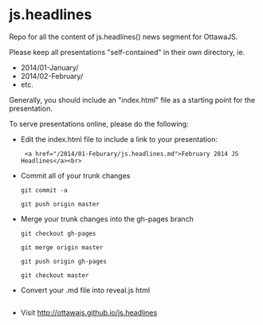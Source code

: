 js.headlines
============

Repo for all the content of js.headlines() news segment for OttawaJS.

Please keep all presentations "self-contained" in their own directory, ie.
  * 2014/01-January/
  * 2014/02-February/
  * etc.

Generally, you should include an "index.html" file as a starting point for the presentation.

To serve presentations online, please do the following:
  * Edit the index.html file to include a link to your presentation:
    ```
     <a href="/2014/01-Feburary/js.headlines.md">February 2014 JS Headlines</a><br>
    ```
  * Commit all of your trunk changes
    ```
    git commit -a

    git push origin master
    ```
  * Merge your trunk changes into the gh-pages branch
    ```
    git checkout gh-pages

    git merge origin master

    git push origin gh-pages

    git checkout master

    ```
  * Convert your .md file into reveal.js html
  ```

  ```
  * Visit http://ottawajs.github.io/js.headlines
